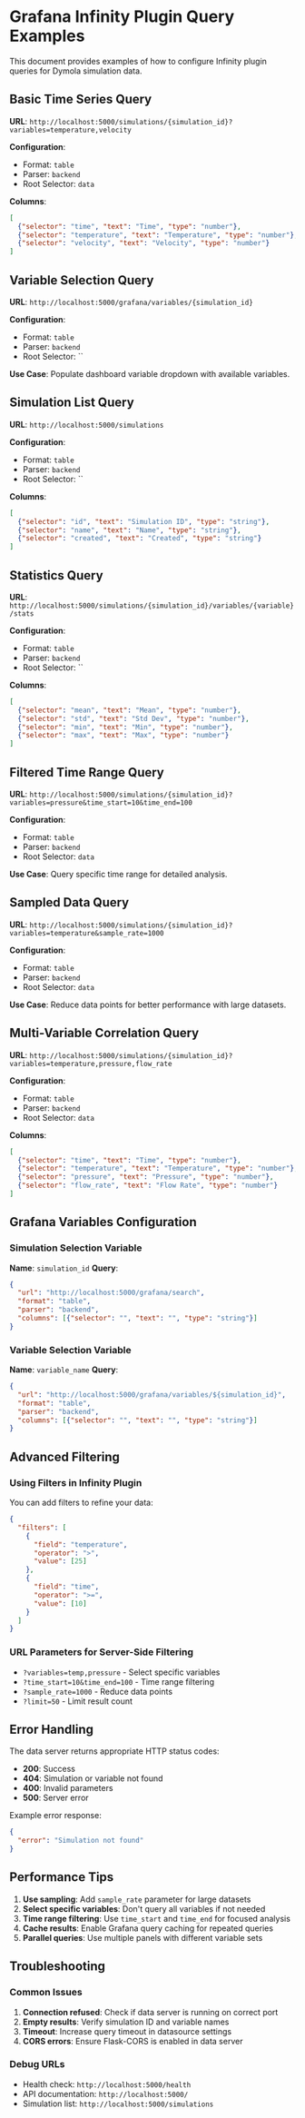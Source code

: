 # Grafana Infinity Plugin Query Examples

This document provides examples of how to configure Infinity plugin queries for Dymola simulation data.

## Basic Time Series Query

**URL**: `http://localhost:5000/simulations/{simulation_id}?variables=temperature,velocity`

**Configuration**:
- Format: `table`
- Parser: `backend`
- Root Selector: `data`

**Columns**:
```json
[
  {"selector": "time", "text": "Time", "type": "number"},
  {"selector": "temperature", "text": "Temperature", "type": "number"},
  {"selector": "velocity", "text": "Velocity", "type": "number"}
]
```

## Variable Selection Query

**URL**: `http://localhost:5000/grafana/variables/{simulation_id}`

**Configuration**:
- Format: `table` 
- Parser: `backend`
- Root Selector: ``

**Use Case**: Populate dashboard variable dropdown with available variables.

## Simulation List Query

**URL**: `http://localhost:5000/simulations`

**Configuration**:
- Format: `table`
- Parser: `backend`  
- Root Selector: ``

**Columns**:
```json
[
  {"selector": "id", "text": "Simulation ID", "type": "string"},
  {"selector": "name", "text": "Name", "type": "string"},
  {"selector": "created", "text": "Created", "type": "string"}
]
```

## Statistics Query

**URL**: `http://localhost:5000/simulations/{simulation_id}/variables/{variable}/stats`

**Configuration**:
- Format: `table`
- Parser: `backend`
- Root Selector: ``

**Columns**:
```json
[
  {"selector": "mean", "text": "Mean", "type": "number"},
  {"selector": "std", "text": "Std Dev", "type": "number"},
  {"selector": "min", "text": "Min", "type": "number"},
  {"selector": "max", "text": "Max", "type": "number"}
]
```

## Filtered Time Range Query

**URL**: `http://localhost:5000/simulations/{simulation_id}?variables=pressure&time_start=10&time_end=100`

**Configuration**:
- Format: `table`
- Parser: `backend` 
- Root Selector: `data`

**Use Case**: Query specific time range for detailed analysis.

## Sampled Data Query

**URL**: `http://localhost:5000/simulations/{simulation_id}?variables=temperature&sample_rate=1000`

**Configuration**:
- Format: `table`
- Parser: `backend`
- Root Selector: `data` 

**Use Case**: Reduce data points for better performance with large datasets.

## Multi-Variable Correlation Query

**URL**: `http://localhost:5000/simulations/{simulation_id}?variables=temperature,pressure,flow_rate`

**Configuration**:
- Format: `table`
- Parser: `backend`
- Root Selector: `data`

**Columns**:
```json
[
  {"selector": "time", "text": "Time", "type": "number"},
  {"selector": "temperature", "text": "Temperature", "type": "number"},
  {"selector": "pressure", "text": "Pressure", "type": "number"}, 
  {"selector": "flow_rate", "text": "Flow Rate", "type": "number"}
]
```

## Grafana Variables Configuration

### Simulation Selection Variable

**Name**: `simulation_id`
**Query**: 
```json
{
  "url": "http://localhost:5000/grafana/search",
  "format": "table",
  "parser": "backend",
  "columns": [{"selector": "", "text": "", "type": "string"}]
}
```

### Variable Selection Variable

**Name**: `variable_name`
**Query**:
```json
{
  "url": "http://localhost:5000/grafana/variables/${simulation_id}",
  "format": "table", 
  "parser": "backend",
  "columns": [{"selector": "", "text": "", "type": "string"}]
}
```

## Advanced Filtering

### Using Filters in Infinity Plugin

You can add filters to refine your data:

```json
{
  "filters": [
    {
      "field": "temperature",
      "operator": ">",
      "value": [25]
    },
    {
      "field": "time", 
      "operator": ">=",
      "value": [10]
    }
  ]
}
```

### URL Parameters for Server-Side Filtering

- `?variables=temp,pressure` - Select specific variables
- `?time_start=10&time_end=100` - Time range filtering
- `?sample_rate=1000` - Reduce data points
- `?limit=50` - Limit result count

## Error Handling

The data server returns appropriate HTTP status codes:

- **200**: Success
- **404**: Simulation or variable not found
- **400**: Invalid parameters
- **500**: Server error

Example error response:
```json
{
  "error": "Simulation not found"
}
```

## Performance Tips

1. **Use sampling**: Add `sample_rate` parameter for large datasets
2. **Select specific variables**: Don't query all variables if not needed
3. **Time range filtering**: Use `time_start` and `time_end` for focused analysis
4. **Cache results**: Enable Grafana query caching for repeated queries
5. **Parallel queries**: Use multiple panels with different variable sets

## Troubleshooting

### Common Issues

1. **Connection refused**: Check if data server is running on correct port
2. **Empty results**: Verify simulation ID and variable names
3. **Timeout**: Increase query timeout in datasource settings
4. **CORS errors**: Ensure Flask-CORS is enabled in data server

### Debug URLs

- Health check: `http://localhost:5000/health`
- API documentation: `http://localhost:5000/`
- Simulation list: `http://localhost:5000/simulations`